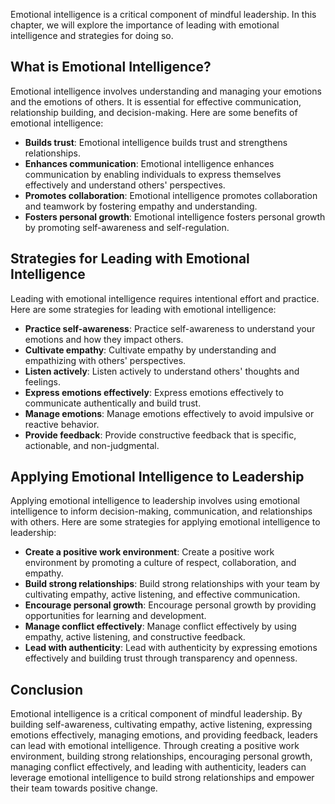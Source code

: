 
Emotional intelligence is a critical component of mindful leadership. In this chapter, we will explore the importance of leading with emotional intelligence and strategies for doing so.

What is Emotional Intelligence?
-------------------------------

Emotional intelligence involves understanding and managing your emotions and the emotions of others. It is essential for effective communication, relationship building, and decision-making. Here are some benefits of emotional intelligence:

* **Builds trust**: Emotional intelligence builds trust and strengthens relationships.
* **Enhances communication**: Emotional intelligence enhances communication by enabling individuals to express themselves effectively and understand others' perspectives.
* **Promotes collaboration**: Emotional intelligence promotes collaboration and teamwork by fostering empathy and understanding.
* **Fosters personal growth**: Emotional intelligence fosters personal growth by promoting self-awareness and self-regulation.

Strategies for Leading with Emotional Intelligence
--------------------------------------------------

Leading with emotional intelligence requires intentional effort and practice. Here are some strategies for leading with emotional intelligence:

* **Practice self-awareness**: Practice self-awareness to understand your emotions and how they impact others.
* **Cultivate empathy**: Cultivate empathy by understanding and empathizing with others' perspectives.
* **Listen actively**: Listen actively to understand others' thoughts and feelings.
* **Express emotions effectively**: Express emotions effectively to communicate authentically and build trust.
* **Manage emotions**: Manage emotions effectively to avoid impulsive or reactive behavior.
* **Provide feedback**: Provide constructive feedback that is specific, actionable, and non-judgmental.

Applying Emotional Intelligence to Leadership
---------------------------------------------

Applying emotional intelligence to leadership involves using emotional intelligence to inform decision-making, communication, and relationships with others. Here are some strategies for applying emotional intelligence to leadership:

* **Create a positive work environment**: Create a positive work environment by promoting a culture of respect, collaboration, and empathy.
* **Build strong relationships**: Build strong relationships with your team by cultivating empathy, active listening, and effective communication.
* **Encourage personal growth**: Encourage personal growth by providing opportunities for learning and development.
* **Manage conflict effectively**: Manage conflict effectively by using empathy, active listening, and constructive feedback.
* **Lead with authenticity**: Lead with authenticity by expressing emotions effectively and building trust through transparency and openness.

Conclusion
----------

Emotional intelligence is a critical component of mindful leadership. By building self-awareness, cultivating empathy, active listening, expressing emotions effectively, managing emotions, and providing feedback, leaders can lead with emotional intelligence. Through creating a positive work environment, building strong relationships, encouraging personal growth, managing conflict effectively, and leading with authenticity, leaders can leverage emotional intelligence to build strong relationships and empower their team towards positive change.
